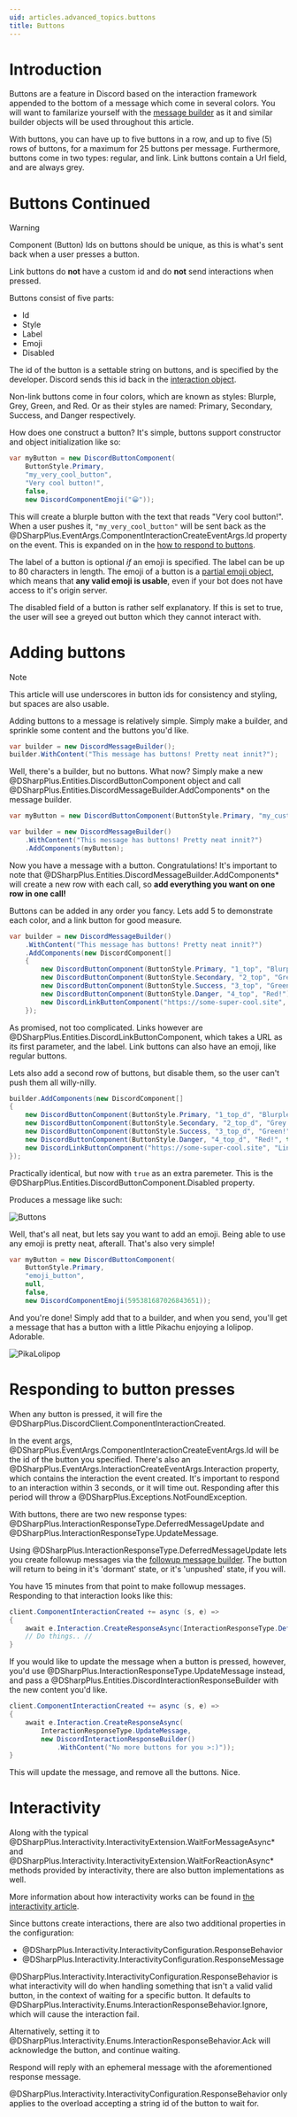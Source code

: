 ```yaml
---
uid: articles.advanced_topics.buttons
title: Buttons
---
```


# Introduction
Buttons are a feature in Discord based on the interaction framework appended to the bottom of a message which come in
several colors. You will want to familarize yourself with the [message builder][0] as it and similar builder objects
will be used throughout this article.

With buttons, you can have up to five buttons in a row, and up to five (5) rows of buttons, for a maximum for 25 buttons
per message. Furthermore, buttons come in two types: regular, and link. Link buttons contain a Url field, and are always
grey.

# Buttons Continued

> [!WARNING]
> Component (Button) Ids on buttons should be unique, as this is what's sent back when a user presses a button.
>
> Link buttons do **not** have a custom id and do **not** send interactions when pressed.

Buttons consist of five parts:
- Id
- Style
- Label
- Emoji
- Disabled

The id of the button is a settable string on buttons, and is specified by the developer. Discord sends this id back in
the [interaction object][1].

Non-link buttons come in four colors, which are known as styles: Blurple, Grey, Green, and Red. Or as their styles are
named: Primary, Secondary, Success, and Danger respectively.

How does one construct a button? It's simple, buttons support constructor and object initialization like so:
```cs
var myButton = new DiscordButtonComponent(
    ButtonStyle.Primary,
    "my_very_cool_button",
    "Very cool button!",
    false,
    new DiscordComponentEmoji("😀"));
```

This will create a blurple button with the text that reads "Very cool button!". When a user pushes it,
`"my_very_cool_button"` will be sent back as the @DSharpPlus.EventArgs.ComponentInteractionCreateEventArgs.Id property
on the event. This is expanded on in the [how to respond to buttons][2].

The label of a button is optional *if* an emoji is specified. The label can be up to 80 characters in length. The emoji
of a button is a [partial emoji object][3], which means that **any valid emoji is usable**, even if your bot does not 
have access to it's origin server.

The disabled field of a button is rather self explanatory. If this is set to true, the user will see a greyed out button
which they cannot interact with.

# Adding buttons
> [!NOTE]
> This article will use underscores in button ids for consistency and styling, but spaces are also usable.

Adding buttons to a message is relatively simple. Simply make a builder, and sprinkle some content and the buttons you'd
like.
```cs
var builder = new DiscordMessageBuilder();
builder.WithContent("This message has buttons! Pretty neat innit?");
```

Well, there's a builder, but no buttons. What now? Simply make a new @DSharpPlus.Entities.DiscordButtonComponent object
and call @DSharpPlus.Entities.DiscordMessageBuilder.AddComponents* on the
message builder.
```cs
var myButton = new DiscordButtonComponent(ButtonStyle.Primary, "my_custom_id", "This is a button!");

var builder = new DiscordMessageBuilder()
    .WithContent("This message has buttons! Pretty neat innit?")
    .AddComponents(myButton);
```
Now you have a message with a button. Congratulations! It's important to note that
@DSharpPlus.Entities.DiscordMessageBuilder.AddComponents* will create a new row with each call, so **add everything you
want on one row in one call!**

Buttons can be added in any order you fancy. Lets add 5 to demonstrate each color, and a link button for good measure.

```cs
var builder = new DiscordMessageBuilder()
    .WithContent("This message has buttons! Pretty neat innit?")
    .AddComponents(new DiscordComponent[]
    {
        new DiscordButtonComponent(ButtonStyle.Primary, "1_top", "Blurple!"),
        new DiscordButtonComponent(ButtonStyle.Secondary, "2_top", "Grey!"),
        new DiscordButtonComponent(ButtonStyle.Success, "3_top", "Green!"),
        new DiscordButtonComponent(ButtonStyle.Danger, "4_top", "Red!"),
        new DiscordLinkButtonComponent("https://some-super-cool.site", "Link!")
    });
```
As promised, not too complicated. Links however are @DSharpPlus.Entities.DiscordLinkButtonComponent, which takes a URL
as its first parameter, and the label. Link buttons can also have an emoji, like regular buttons.

Lets also add a second row of buttons, but disable them, so the user can't push them all willy-nilly.
```cs
builder.AddComponents(new DiscordComponent[]
{
    new DiscordButtonComponent(ButtonStyle.Primary, "1_top_d", "Blurple!", true),
    new DiscordButtonComponent(ButtonStyle.Secondary, "2_top_d", "Grey!", true),
    new DiscordButtonComponent(ButtonStyle.Success, "3_top_d", "Green!", true),
    new DiscordButtonComponent(ButtonStyle.Danger, "4_top_d", "Red!", true),
    new DiscordLinkButtonComponent("https://some-super-cool.site", "Link!", true)
});
```
Practically identical, but now with `true` as an extra paremeter. This is the 
@DSharpPlus.Entities.DiscordButtonComponent.Disabled property.

Produces a message like such:

![Buttons][4]

Well, that's all neat, but lets say you want to add an emoji. Being able to use any emoji is pretty neat, afterall.
That's also very simple!
```cs
var myButton = new DiscordButtonComponent(
    ButtonStyle.Primary,
    "emoji_button",
    null,
    false,
    new DiscordComponentEmoji(595381687026843651));
```
And you're done! Simply add that to a builder, and when you send, you'll get a message that has a button with a little
Pikachu enjoying a lolipop. Adorable. 

![PikaLolipop][5]


# Responding to button presses
When any button is pressed, it will fire the @DSharpPlus.DiscordClient.ComponentInteractionCreated.

In the event args, @DSharpPlus.EventArgs.ComponentInteractionCreateEventArgs.Id will be the id of the button you
specified. There's also an @DSharpPlus.EventArgs.InteractionCreateEventArgs.Interaction property, which contains the
interaction the event created. It's important to respond to an interaction within 3 seconds, or it will time out.
Responding after this period will throw a @DSharpPlus.Exceptions.NotFoundException.

With buttons, there are two new response types: @DSharpPlus.InteractionResponseType.DeferredMessageUpdate and
@DSharpPlus.InteractionResponseType.UpdateMessage.

Using @DSharpPlus.InteractionResponseType.DeferredMessageUpdate lets you create followup messages via the
[followup message builder][6]. The button will return to being in it's 'dormant' state, or it's 'unpushed' state, if you
will.

You have 15 minutes from that point to make followup messages. Responding to that interaction looks like this:
```cs
client.ComponentInteractionCreated += async (s, e) =>
{
    await e.Interaction.CreateResponseAsync(InteractionResponseType.DeferredMessageUpdate);
    // Do things.. //
}
```

If you would like to update the message when a button is pressed, however, you'd use
@DSharpPlus.InteractionResponseType.UpdateMessage instead, and pass a
@DSharpPlus.Entities.DiscordInteractionResponseBuilder with the new content you'd like.
```cs
client.ComponentInteractionCreated += async (s, e) =>
{
    await e.Interaction.CreateResponseAsync(
        InteractionResponseType.UpdateMessage,
        new DiscordInteractionResponseBuilder()
            .WithContent("No more buttons for you >:)"));
}
```
This will update the message, and remove all the buttons. Nice.


# Interactivity
Along with the typical @DSharpPlus.Interactivity.InteractivityExtension.WaitForMessageAsync* and
@DSharpPlus.Interactivity.InteractivityExtension.WaitForReactionAsync* methods provided by interactivity, there are also
button implementations as well.

More information about how interactivity works can be found in [the interactivity article][7].

Since buttons create interactions, there are also two additional properties in the configuration:
- @DSharpPlus.Interactivity.InteractivityConfiguration.ResponseBehavior
- @DSharpPlus.Interactivity.InteractivityConfiguration.ResponseMessage

@DSharpPlus.Interactivity.InteractivityConfiguration.ResponseBehavior is what interactivity will do when handling
something that isn't a valid valid button, in the context of waiting for a specific button. It defaults to
@DSharpPlus.Interactivity.Enums.InteractionResponseBehavior.Ignore, which will cause the interaction fail.

Alternatively, setting it to @DSharpPlus.Interactivity.Enums.InteractionResponseBehavior.Ack will acknowledge the
button, and continue waiting.

Respond will reply with an ephemeral message with the aforementioned response message.

@DSharpPlus.Interactivity.InteractivityConfiguration.ResponseBehavior only applies to the overload accepting a string id
of the button to wait for.

<!-- LINKS -->
[0]:  xref:articles.beyond_basics.messagebuilder
[1]:  https://discord.dev/interactions/slash-commands#interaction
[2]:  #responding-to-button-presses
[3]:  https://discord.dev/interactions/message-components#component-object
[4]:  ../../images/advanced_topics_buttons_01.png
[5]:  ../../images/advanced_topics_buttons_02.png
[6]:  xref:DSharpPlus.Entities.DiscordFollowupMessageBuilder
[7]:  xref:articles.interactivity
